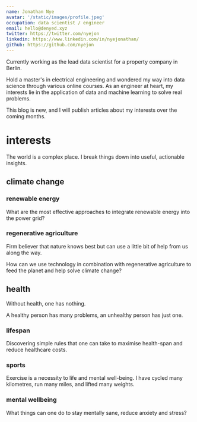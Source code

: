 ```yaml
---
name: Jonathan Nye
avatar: '/static/images/profile.jpeg'
occupation: data scientist / engineer
email: hello@denyed.xyz
twitter: https://twitter.com/nyejon
linkedin: https://www.linkedin.com/in/nyejonathan/
github: https://github.com/nyejon
---
```


Currently working as the lead data scientist for a property company in Berlin.

Hold a master's in electrical engineering and wondered my way into data science through various online courses. As an engineer at heart, my interests lie in the application of data and machine learning to solve real problems.

This blog is new, and I will publish articles about my interests over the coming months.

# interests

The world is a complex place. I break things down into useful, actionable insights.

## climate change

### renewable energy

What are the most effective approaches to integrate renewable energy into the power grid?

### regenerative agriculture

Firm believer that nature knows best but can use a little bit of help from us along the way.

How can we use technology in combination with regenerative agriculture to feed the planet and help solve climate change?

## health

Without health, one has nothing.

A healthy person has many problems, an unhealthy person has just one.

### lifespan

Discovering simple rules that one can take to maximise health-span and reduce healthcare costs.

### sports

Exercise is a necessity to life and mental well-being. I have cycled many kilometres, run many miles, and lifted many weights.

### mental wellbeing

What things can one do to stay mentally sane, reduce anxiety and stress?

